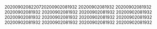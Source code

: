 2020090208220720200902081932
20200902081932
20200902081932
20200902081932
20200902081932
20200902081932
20200902081932
20200902081932
20200902081932
20200902081932
20200902081932
20200902081932
20200902081932
20200902081932
20200902081932

